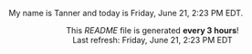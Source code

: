 My name is Tanner and today is Friday, June 21, 2:23 PM EDT.

<p align="center">This <i>README</i> file is generated <b>every 3 hours</b>!</br>Last refresh: Friday, June 21, 2:23 PM EDT<br /></p>
